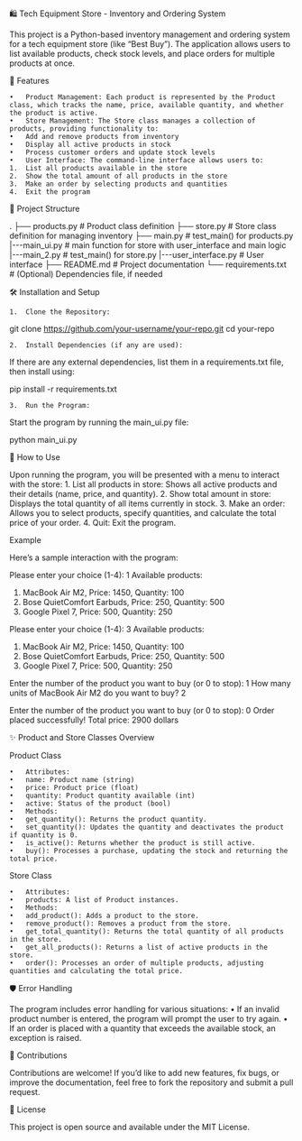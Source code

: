
🛍️ Tech Equipment Store - Inventory and Ordering System

This project is a Python-based inventory management and ordering system for a tech equipment store (like “Best Buy”). The application allows users to list available products, check stock levels, and place orders for multiple products at once.

🚀 Features

	•	Product Management: Each product is represented by the Product class, which tracks the name, price, available quantity, and whether the product is active.
	•	Store Management: The Store class manages a collection of products, providing functionality to:
	•	Add and remove products from inventory
	•	Display all active products in stock
	•	Process customer orders and update stock levels
	•	User Interface: The command-line interface allows users to:
	1.	List all products available in the store
	2.	Show the total amount of all products in the store
	3.	Make an order by selecting products and quantities
	4.	Exit the program

📂 Project Structure

.
├── products.py          # Product class definition
├── store.py             # Store class definition for managing inventory
├── main.py              # test_main() for products.py
|---main_ui.py           # main function for store with user_interface and main logic
|---main_2.py            # test_main() for store.py
|---user_interface.py    # User interface
├── README.md            # Project documentation
└── requirements.txt     # (Optional) Dependencies file, if needed

🛠️ Installation and Setup

	1.	Clone the Repository:

git clone https://github.com/your-username/your-repo.git
cd your-repo


	2.	Install Dependencies (if any are used):
If there are any external dependencies, list them in a requirements.txt file, then install using:

pip install -r requirements.txt


	3.	Run the Program:
Start the program by running the main_ui.py file:

python main_ui.py



📝 How to Use

Upon running the program, you will be presented with a menu to interact with the store:
	1.	List all products in store: Shows all active products and their details (name, price, and quantity).
	2.	Show total amount in store: Displays the total quantity of all items currently in stock.
	3.	Make an order: Allows you to select products, specify quantities, and calculate the total price of your order.
	4.	Quit: Exit the program.

Example

Here’s a sample interaction with the program:

Please enter your choice (1-4):
1
Available products:
1. MacBook Air M2, Price: 1450, Quantity: 100
2. Bose QuietComfort Earbuds, Price: 250, Quantity: 500
3. Google Pixel 7, Price: 500, Quantity: 250

Please enter your choice (1-4):
3
Available products:
1. MacBook Air M2, Price: 1450, Quantity: 100
2. Bose QuietComfort Earbuds, Price: 250, Quantity: 500
3. Google Pixel 7, Price: 500, Quantity: 250

Enter the number of the product you want to buy (or 0 to stop): 1
How many units of MacBook Air M2 do you want to buy? 2

Enter the number of the product you want to buy (or 0 to stop): 0
Order placed successfully! Total price: 2900 dollars

✨ Product and Store Classes Overview

Product Class

	•	Attributes:
	•	name: Product name (string)
	•	price: Product price (float)
	•	quantity: Product quantity available (int)
	•	active: Status of the product (bool)
	•	Methods:
	•	get_quantity(): Returns the product quantity.
	•	set_quantity(): Updates the quantity and deactivates the product if quantity is 0.
	•	is_active(): Returns whether the product is still active.
	•	buy(): Processes a purchase, updating the stock and returning the total price.

Store Class

	•	Attributes:
	•	products: A list of Product instances.
	•	Methods:
	•	add_product(): Adds a product to the store.
	•	remove_product(): Removes a product from the store.
	•	get_total_quantity(): Returns the total quantity of all products in the store.
	•	get_all_products(): Returns a list of active products in the store.
	•	order(): Processes an order of multiple products, adjusting quantities and calculating the total price.

🛡️ Error Handling

The program includes error handling for various situations:
	•	If an invalid product number is entered, the program will prompt the user to try again.
	•	If an order is placed with a quantity that exceeds the available stock, an exception is raised.

🤝 Contributions

Contributions are welcome! If you’d like to add new features, fix bugs, or improve the documentation, feel free to fork the repository and submit a pull request.

📜 License

This project is open source and available under the MIT License.